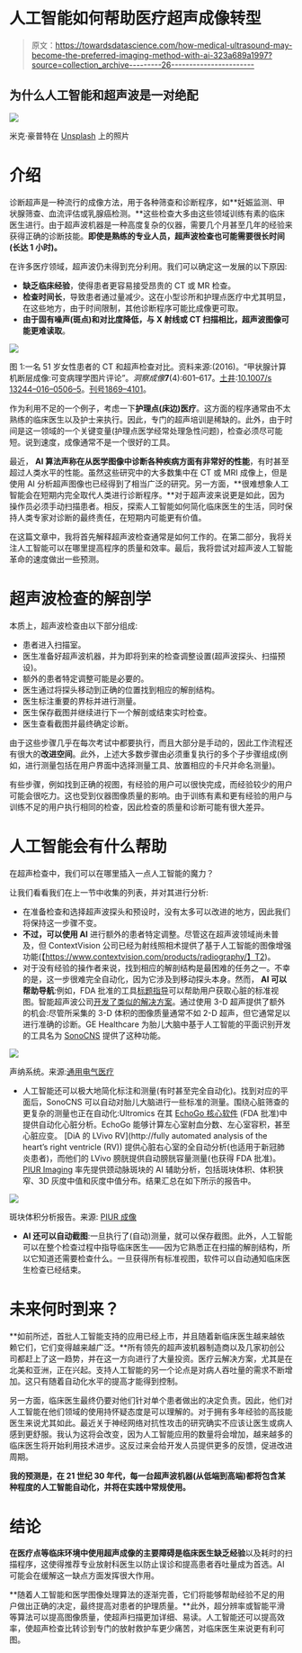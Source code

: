 # 人工智能如何帮助医疗超声成像转型

> 原文：<https://towardsdatascience.com/how-medical-ultrasound-may-become-the-preferred-imaging-method-with-ai-323a689a1997?source=collection_archive---------26----------------------->

## 为什么人工智能和超声波是一对绝配

![](img/fb490d75e459fee68f08365ed56de71e.png)

米克·豪普特在 [Unsplash](https://unsplash.com?utm_source=medium&utm_medium=referral) 上的照片

# 介绍

诊断超声是一种流行的成像方法，用于各种筛查和诊断程序，如**妊娠监测、甲状腺筛查、血流评估或乳腺癌检测。**这些检查大多由这些领域训练有素的临床医生进行。由于超声波机器是一种高度复杂的仪器，需要几个月甚至几年的经验来获得正确的诊断技能。**即使是熟练的专业人员，超声波检查也可能需要很长时间(长达 1 小时)。**

在许多医疗领域，超声波仍未得到充分利用。我们可以确定这一发展的以下原因:

*   **缺乏临床经验**，使得患者更容易接受昂贵的 CT 或 MR 检查。
*   **检查时间长**，导致患者通过量减少。这在小型诊所和护理点医疗中尤其明显，在这些地方，由于时间限制，其他诊断程序可能比成像更可取。
*   **由于固有噪声(斑点)和对比度降低，与 X 射线或 CT 扫描相比，超声波图像可能更难读取**。

![](img/8c99dc3ee520bf34f623f035b0b1d262.png)

图 1:一名 51 岁女性患者的 CT 和超声检查对比。资料来源:(2016)。“甲状腺计算机断层成像:可变病理学图片评论”。*洞察成像***7**(4):601–617。[土井](https://en.wikipedia.org/wiki/Digital_object_identifier):[10.1007/s 13244–016–0506–5](https://doi.org/10.1007/s13244-016-0506-5)。[刊号](https://en.wikipedia.org/wiki/International_Standard_Serial_Number)[1869–4101](https://www.worldcat.org/issn/1869-4101)。

作为利用不足的一个例子，考虑一下**护理点(床边)医疗**。这方面的程序通常由不太熟练的临床医生以及护士来执行。因此，专门的超声培训是稀缺的。此外，由于时间是这一领域的一个关键变量(护理点医学经常处理急性问题)，检查必须尽可能短。说到速度，成像通常不是一个很好的工具。

最近， **AI 算法声称在从医学图像中诊断各种疾病方面有非常好的性能**，有时甚至超过人类水平的性能。虽然这些研究中的大多数集中在 CT 或 MRI 成像上，但是使用 AI 分析超声图像也已经得到了相当广泛的研究。另一方面，**很难想象人工智能会在短期内完全取代人类进行诊断程序。**对于超声波来说更是如此，因为操作员必须手动扫描患者。相反，探索人工智能如何简化临床医生的生活，同时保持人类专家对诊断的最终责任，在短期内可能更有价值。

在这篇文章中，我将首先解释超声波检查通常是如何工作的。在第二部分，我将关注人工智能可以在哪里提高程序的质量和效率。最后，我将尝试对超声波人工智能革命的速度做出一些预测。

# 超声波检查的解剖学

本质上，超声波检查由以下部分组成:

*   患者进入扫描室。
*   医生准备好超声波机器，并为即将到来的检查调整设置(超声波探头、扫描预设)。
*   额外的患者特定调整可能是必要的。
*   医生通过将探头移动到正确的位置找到相应的解剖结构。
*   医生标注重要的界标并进行测量。
*   医生保存截图并继续进行下一个解剖或结束实时检查。
*   医生查看截图并最终确定诊断。

由于这些步骤几乎在每次考试中都要执行，而且大部分是手动的，因此工作流程还有很大的**改进空间**。此外，上述大多数步骤由必须重复执行的多个子步骤组成(例如，进行测量包括在用户界面中选择测量工具、放置相应的卡尺并命名测量)。

有些步骤，例如找到正确的视图，有经验的用户可以很快完成，而经验较少的用户可能会很吃力。这也受到仪器图像质量的影响。由于训练有素和更有经验的用户与训练不足的用户执行相同的检查，因此检查的质量和诊断可能有很大差异。

# 人工智能会有什么帮助

在超声检查中，我们可以在哪里插入一点人工智能的魔力？

让我们看看我们在上一节中收集的列表，并对其进行分析:

*   在准备检查和选择超声波探头和预设时，没有太多可以改进的地方，因此我们将保持这一步骤不变。
*   **不过，可以使用 AI** 进行额外的患者特定调整。尽管这在超声波领域尚未普及，但 ContextVision 公司已经为射线照相术提供了基于人工智能的图像增强功能(【https://www.contextvision.com/products/radiography/】T2)。
*   对于没有经验的操作者来说，找到相应的解剖结构是最困难的任务之一。不幸的是，这一步很难完全自动化，因为它涉及到移动探头本身。然而， **AI 可以帮助导航**:例如，FDA 批准的工具[标题指导](https://www.appliedradiology.com/communities/Artificial-Intelligence/fda-authorizes-marketing-of-first-ai-guided-cardiac-ultrasound-software)可以帮助用户获取心脏的标准视图。智能超声波公司[开发了类似的解决方案](https://www.intelligentultrasound.com/scannav-2/)。通过使用 3-D 超声提供了额外的机会:尽管所采集的 3-D 体积的图像质量通常不如 2-D 超声，但它通常足以进行准确的诊断。GE Healthcare 为胎儿大脑中基于人工智能的平面识别开发的工具名为 [SonoCNS](https://www.gehealthcare.com/article/artificial-intelligence-helps-doctors-with-critical-measurement-during-pregnancy) 提供了这种功能。

![](img/db76f69601540ea92b10f77c2a5cf1a8.png)

声纳系统。来源:[通用电气医疗](https://www.gehealthcare.com/article/artificial-intelligence-helps-doctors-with-critical-measurement-during-pregnancy)

*   人工智能还可以极大地简化标注和测量(有时甚至完全自动化)。找到对应的平面后，SonoCNS 可以自动对胎儿大脑进行一些标准的测量。围绕心脏筛查的更复杂的测量也正在自动化:Ultromics 在其 [EchoGo 核心软件](https://www.dicardiology.com/content/fda-clears-ai-powered-cardiac-echo-analysis-and-quantification-ultromics) (FDA 批准)中提供自动化心脏分析。EchoGo 能够计算左心室射血分数、左心室容积，甚至心脏应变。 [DiA 的 LVivo RV](http://fully automated analysis of the heart’s right ventricle (RV)) 提供心脏右心室的全自动分析(也适用于新冠肺炎患者)，而他们的 LVivo 膀胱提供自动膀胱容量测量(也获得 FDA 批准)。 [PIUR Imaging](https://piurimaging.com/clinical-applications/) 率先提供颈动脉斑块的 AI 辅助分析，包括斑块体积、体积狭窄、3D 灰度中值和灰度中值分布。结果汇总在如下所示的报告中。

![](img/ea6060b700b0e53c97baba37aa4c76e2.png)

斑块体积分析报告。来源: [PIUR 成像](https://piurimaging.com/clinical-applications/)

*   **AI 还可以自动截图**:一旦执行了(自动)测量，就可以保存截图。此外，人工智能可以在整个检查过程中指导临床医生——因为它熟悉正在扫描的解剖结构，所以它知道还需要检查什么。一旦获得所有标准视图，软件可以自动通知临床医生检查已经结束。

# 未来何时到来？

**如前所述，首批人工智能支持的应用已经上市，并且随着新临床医生越来越依赖它们，它们变得越来越广泛。**所有领先的超声波机器制造商以及几家初创公司都赶上了这一趋势，并在这一方向进行了大量投资。医疗云解决方案，尤其是在北美和亚洲，正在兴起。支持人工智能的另一个论点是对病人吞吐量的需求不断增加。这只有随着自动化水平的提高才能得到控制。

另一方面，临床医生最终仍要对他们针对单个患者做出的决定负责。因此，他们对人工智能在他们领域的使用持怀疑态度是可以理解的。对于拥有多年经验的高技能医生来说尤其如此。最近关于神经网络对抗性攻击的研究确实不应该让医生或病人感到更舒服。我认为这将会改变，因为人工智能应用的数量将会增加，越来越多的临床医生将开始利用技术进步。这反过来会给开发人员提供更多的反馈，促进改进周期。

**我的预测是，在 21 世纪 30 年代，每一台超声波机器(从低端到高端)都将包含某种程度的人工智能自动化，并将在实践中常规使用。**

# 结论

**在医疗点等临床环境中使用超声成像的主要障碍是临床医生缺乏经验**以及耗时的扫描程序，这使得推荐专业放射科医生以防止误诊和提高患者吞吐量成为首选。AI 可能会在缓解这一缺点方面发挥很大作用。

**随着人工智能和医学图像处理算法的逐渐完善，它们将能够帮助经验不足的用户做出正确的决定，最终提高对患者的护理质量。**此外，超分辨率或智能平滑等算法可以提高图像质量，使超声扫描更加详细、易读。人工智能还可以提高效率，使超声检查比转诊到专门的放射救护车更少痛苦，对临床医生来说更有利可图。